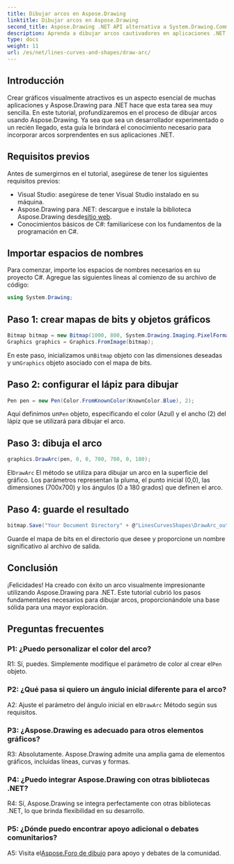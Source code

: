 ```yaml
---
title: Dibujar arcos en Aspose.Drawing
linktitle: Dibujar arcos en Aspose.Drawing
second_title: Aspose.Drawing .NET API alternativa a System.Drawing.Common
description: Aprenda a dibujar arcos cautivadores en aplicaciones .NET usando Aspose.Drawing. Siga nuestra guía paso a paso para obtener resultados visuales sorprendentes.
type: docs
weight: 11
url: /es/net/lines-curves-and-shapes/draw-arc/
---
```

## Introducción

Crear gráficos visualmente atractivos es un aspecto esencial de muchas aplicaciones y Aspose.Drawing para .NET hace que esta tarea sea muy sencilla. En este tutorial, profundizaremos en el proceso de dibujar arcos usando Aspose.Drawing. Ya sea que sea un desarrollador experimentado o un recién llegado, esta guía le brindará el conocimiento necesario para incorporar arcos sorprendentes en sus aplicaciones .NET.

## Requisitos previos

Antes de sumergirnos en el tutorial, asegúrese de tener los siguientes requisitos previos:

- Visual Studio: asegúrese de tener Visual Studio instalado en su máquina.
-  Aspose.Drawing para .NET: descargue e instale la biblioteca Aspose.Drawing desde[sitio web](https://releases.aspose.com/drawing/net/).
- Conocimientos básicos de C#: familiarícese con los fundamentos de la programación en C#.

## Importar espacios de nombres

Para comenzar, importe los espacios de nombres necesarios en su proyecto C#. Agregue las siguientes líneas al comienzo de su archivo de código:

```csharp
using System.Drawing;
```

## Paso 1: crear mapas de bits y objetos gráficos

```csharp
Bitmap bitmap = new Bitmap(1000, 800, System.Drawing.Imaging.PixelFormat.Format32bppPArgb);
Graphics graphics = Graphics.FromImage(bitmap);
```

 En este paso, inicializamos un`Bitmap` objeto con las dimensiones deseadas y un`Graphics` objeto asociado con el mapa de bits.

## Paso 2: configurar el lápiz para dibujar

```csharp
Pen pen = new Pen(Color.FromKnownColor(KnownColor.Blue), 2);
```

 Aquí definimos un`Pen` objeto, especificando el color (Azul) y el ancho (2) del lápiz que se utilizará para dibujar el arco.

## Paso 3: dibuja el arco

```csharp
graphics.DrawArc(pen, 0, 0, 700, 700, 0, 180);
```

 El`DrawArc` El método se utiliza para dibujar un arco en la superficie del gráfico. Los parámetros representan la pluma, el punto inicial (0,0), las dimensiones (700x700) y los ángulos (0 a 180 grados) que definen el arco.

## Paso 4: guarde el resultado

```csharp
bitmap.Save("Your Document Directory" + @"LinesCurvesShapes\DrawArc_out.png");
```

Guarde el mapa de bits en el directorio que desee y proporcione un nombre significativo al archivo de salida.

## Conclusión

¡Felicidades! Ha creado con éxito un arco visualmente impresionante utilizando Aspose.Drawing para .NET. Este tutorial cubrió los pasos fundamentales necesarios para dibujar arcos, proporcionándole una base sólida para una mayor exploración.

## Preguntas frecuentes

### P1: ¿Puedo personalizar el color del arco?

 R1: Sí, puedes. Simplemente modifique el parámetro de color al crear el`Pen` objeto.

### P2: ¿Qué pasa si quiero un ángulo inicial diferente para el arco?

 A2: Ajuste el parámetro del ángulo inicial en el`DrawArc` Método según sus requisitos.

### P3: ¿Aspose.Drawing es adecuado para otros elementos gráficos?

R3: Absolutamente. Aspose.Drawing admite una amplia gama de elementos gráficos, incluidas líneas, curvas y formas.

### P4: ¿Puedo integrar Aspose.Drawing con otras bibliotecas .NET?

R4: Sí, Aspose.Drawing se integra perfectamente con otras bibliotecas .NET, lo que brinda flexibilidad en su desarrollo.

### P5: ¿Dónde puedo encontrar apoyo adicional o debates comunitarios?

 A5: Visita el[Aspose.Foro de dibujo](https://forum.aspose.com/c/diagram/17) para apoyo y debates de la comunidad.